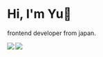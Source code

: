 # Hi, I'm Yu👋
frontend developer from japan.

<a href="https://github.com/ko31">
  <img align="left" src="https://github-readme-stats.vercel.app/api?username=Yuki-Sakaguchi&count_private=true&show_icons=true" />
</a>
<a href="https://github.com/ko31">
  <img align="left" src="https://github-readme-stats.vercel.app/api/top-langs/?username=Yuki-Sakaguchi" />
</a>
